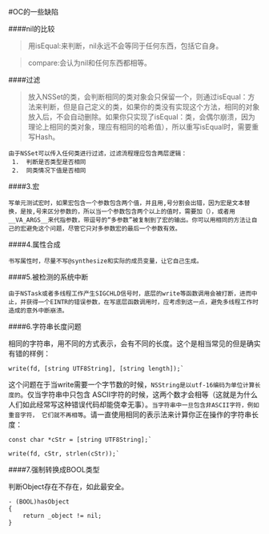 #OC的一些缺陷

####nil的比较

>用isEqual:来判断，nil永远不会等同于任何东西，包括它自身。

>compare:会认为nil和任何东西都相等。

####过滤

>放入NSSet的类，会判断相同的类对象会只保留一个，则通过isEqual：方法来判断，但是自己定义的类，如果你的类没有实现这个方法，相同的对象放入后，不会自动删除。如果你只实现了isEqual：类，会偶尔崩溃，因为理论上相同的类对象，理应有相同的哈希值），所以重写isEqual时，需要重写Hash。

	由于NSSet可以传入任何类进行过滤，过滤流程理应包含两层逻辑：
     1.  判断是否类型是否相同
     2.  同类情况下值是否相同


####3.宏

	写单元测试宏时，如果宏包含一个参数包含两个值，并且用,号分割会出错，因为宏是文本替换，是按,号来区分参数的，所以当一个参数包含两个以上的值时，需要加（），或者用__VA_ARGS__来代指参数，带逗号的“多参数”被复制到了宏的输出。你可以用相同的方法让自己的宏避免这个问题，尽管它只对多参数宏的最后一个参数有效。

####4.属性合成

	书写属性时，尽量不写@synthesize和实际的成员变量，让它自己生成。

####5.被检测的系统中断

	由于NSTask或者多线程工作产生SIGCHLD信号时，底层的write等函数调用会被打断，进而中止，并获得一个EINTR的错误参数，在写底层函数调用时，应考虑到这一点，避免多线程工作时造成的意外中断崩溃。

####6.字符串长度问题

相同的字符串，用不同的方式表示，会有不同的长度。这个是相当常见的但是确实有错的样例：

	write(fd, [string UTF8String], [string length]);`


这个问题在于当write需要一个字节数的时候，`NSString是以utf-16编码为单位计算长度的`。仅当字符串中只包含 ASCII字符的时候，这两个数才会相等（这就是为什么人们如此经常写这种错误代码却能侥幸无事）。`当字符串中一旦包含非ASCII字符，例如重音字符， 它们就不再相等`。请一直使用相同的表示法来计算你正在操作的字符串长度：

	const char *cStr = [string UTF8String];`

	write(fd, cStr, strlen(cStr));`

####7.强制转换成BOOL类型

判断Object存在不存在，如此最安全。

	- (BOOL)hasObject
	{
		return _object != nil;
	}